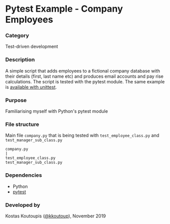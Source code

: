 # Pytest Example - Company Employees

### Category
Test-driven development

### Description
A simple script that adds employees to a fictional company database with their details (first, last name etc) and produces email accounts and pay rise calculations. The script is tested with the pytest module. The same example is [available with unittest](https://github.com/kkoutoup/Unittest-example-company-employees).

### Purpose
Familiarising myself with Python's pytest module

### File structure
Main file `company.py` that is being tested with `test_employee_class.py` and `test_manager_sub_class.py`
```
company.py
|
test_employee_class.py
test_manager_sub_class.py
```

### Dependencies
- Python
- [pytest](https://docs.pytest.org/en/2.8.7/index.html)

### Developed by
Kostas Koutoupis ([@kkoutoup](https://github.com/kkoutoup)), November 2019
